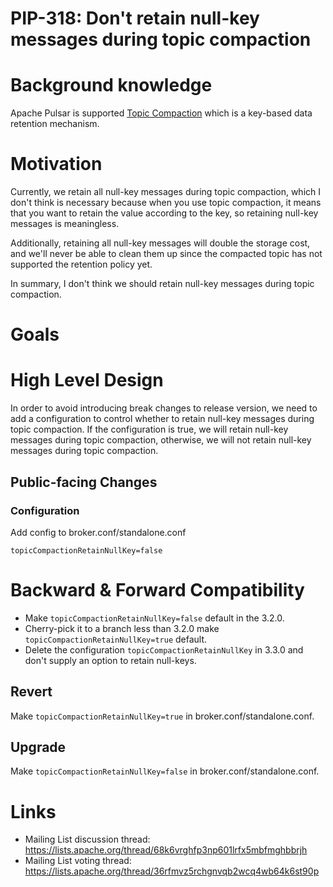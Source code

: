 # PIP-318: Don't retain null-key messages during topic compaction

# Background knowledge

Apache Pulsar is supported [Topic Compaction](https://pulsar.apache.org/docs/en/concepts-topic-compaction/) which is a key-based data retention mechanism. 

# Motivation

Currently, we retain all null-key messages during topic compaction, which I don't think is necessary because when you use topic compaction, it means that you want to retain the value according to the key, so retaining null-key messages is meaningless.

Additionally, retaining all null-key messages will double the storage cost, and we'll never be able to clean them up since the compacted topic has not supported the retention policy yet.

In summary, I don't think we should retain null-key messages during topic compaction.

# Goals

# High Level Design

In order to avoid introducing break changes to release version, we need to add a configuration to control whether to retain null-key messages during topic compaction.
If the configuration is true, we will retain null-key messages during topic compaction, otherwise, we will not retain null-key messages during topic compaction.

## Public-facing Changes

### Configuration

Add config to broker.conf/standalone.conf
```properties
topicCompactionRetainNullKey=false
```

# Backward & Forward Compatibility

- Make `topicCompactionRetainNullKey=false` default  in the 3.2.0.
- Cherry-pick it to a branch less than 3.2.0 make `topicCompactionRetainNullKey=true` default.
- Delete the configuration `topicCompactionRetainNullKey` in 3.3.0 and don't supply an option to retain null-keys.

## Revert

Make `topicCompactionRetainNullKey=true` in broker.conf/standalone.conf.

## Upgrade

Make `topicCompactionRetainNullKey=false` in broker.conf/standalone.conf.


# Links

* Mailing List discussion thread: https://lists.apache.org/thread/68k6vrghfp3np601lrfx5mbfmghbbrjh
* Mailing List voting thread: https://lists.apache.org/thread/36rfmvz5rchgnvqb2wcq4wb64k6st90p